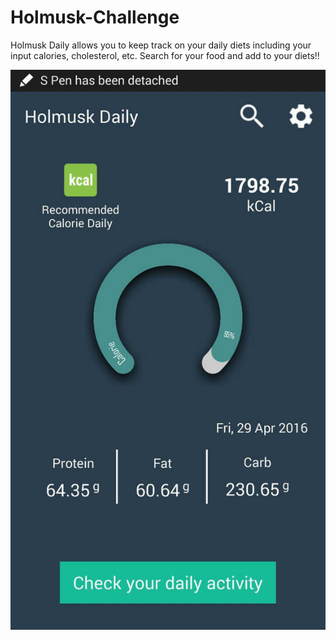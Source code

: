# Holmusk-Challenge

Holmusk Daily allows you to keep track on your daily diets including your input calories, cholesterol, etc. Search for your food and add to your diets!!

![Holmusk Daily Screenshot](https://github.com/Thearith/Holmusk-Challenge/blob/master/Holmusk%20Daily.jpg)

